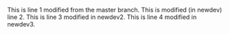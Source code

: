 This is line 1 modified from the master branch.
This is modified (in newdev) line 2.
This is line 3 modified in newdev2.
This is line 4 modified in newdev3.
